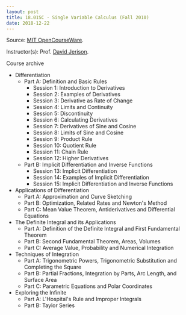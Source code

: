 ```yaml
---
layout: post
title: 18.01SC - Single Variable Calculus (Fall 2010)
date: 2018-12-22
---
```

Source: [MIT OpenCourseWare](https://ocw.mit.edu/courses/mathematics/18-01sc-single-variable-calculus-fall-2010/).

Instructor(s): Prof. [David Jerison](http://math.mit.edu/~jerison/).

Course archive
* Differentiation
  * Part A: Definition and Basic Rules
    * Session 1: Introduction to Derivatives
    * Session 2: Examples of Derivatives
    * Session 3: Derivative as Rate of Change
    * Session 4: Limits and Continuity
    * Session 5: Discontinuity
    * Session 6: Calculating Derivatives
    * Session 7: Derivatives of Sine and Cosine
    * Session 8: Limits of Sine and Cosine
    * Session 9: Product Rule
    * Session 10: Quotient Rule
    * Session 11: Chain Rule
    * Session 12: Higher Derivatives
  * Part B: Implicit Differentiation and Inverse Functions
    * Session 13: Implicit Differentiation
    * Session 14: Examples of Implicit Differentiation
    * Session 15: Implicit Differentiation and Inverse Functions
* Applications of Differentiation
  * Part A: Approximation and Curve Sketching
  * Part B: Optimization, Related Rates and Newton's Method
  * Part C: Mean Value Theorem, Antiderivatives and Differential Equations
* The Definite Integral and its Applications
  * Part A: Definition of the Definite Integral and First Fundamental Theorem
  * Part B: Second Fundamental Theorem, Areas, Volumes
  * Part C: Average Value, Probability and Numerical Integration
* Techniques of Integration
  * Part A: Trigonometric Powers, Trigonometric Substitution and Completing the Square
  * Part B: Partial Fractions, Integration by Parts, Arc Length, and Surface Area
  * Part C: Parametric Equations and Polar Coordinates
* Exploring the Infinite
  * Part A: L'Hospital's Rule and Improper Integrals
  * Part B: Taylor Series
